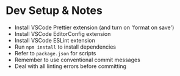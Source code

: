 # Dev Setup & Notes

- Install VSCode Prettier extension (and turn on 'format on save')
- Install VSCode EditorConfig extension
- Install VSCode ESLint extension
- Run `npm install` to install dependencies
- Refer to `package.json` for scripts
- Remember to use conventional commit messages
- Deal with all linting errors before committing
